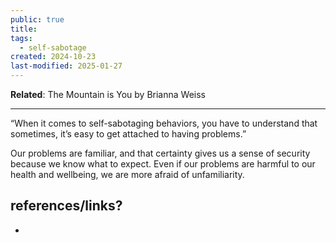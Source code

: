 ```yaml
---
public: true
title: 
tags:
  - self-sabotage
created: 2024-10-23
last-modified: 2025-01-27
---
```

**Related**: The Mountain is You by Brianna Weiss  
  
---  
  
 “When it comes to self-sabotaging behaviors, you have to understand that sometimes, it’s easy to get attached to having problems.”  
  
Our problems are familiar, and that certainty gives us a sense of security because we know what to expect. Even if our problems are harmful to our health and wellbeing, we are more afraid of  unfamiliarity.  
  
## references/links?  
*   
